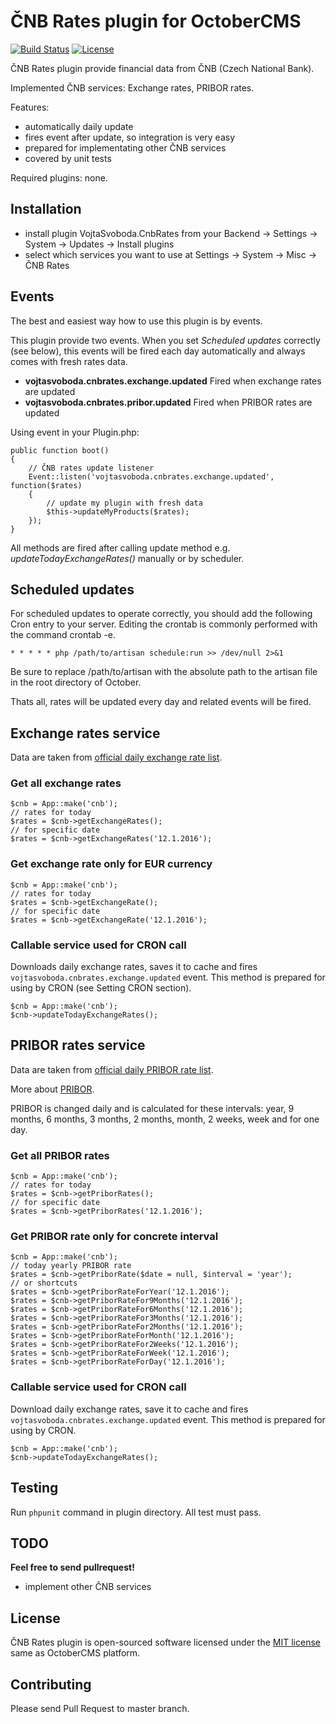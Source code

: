 # ČNB Rates plugin for OctoberCMS

[![Build Status](https://travis-ci.org/vojtasvoboda/oc-cnbrates-plugin.svg?branch=master)](https://travis-ci.org/vojtasvoboda/oc-cnbrates-plugin)
[![License](https://img.shields.io/badge/license-MIT-blue.svg)](https://github.com/vojtasvoboda/oc-cnbrates-plugin/blob/master/LICENSE)

ČNB Rates plugin provide financial data from ČNB (Czech National Bank).

Implemented ČNB services: Exchange rates, PRIBOR rates.

Features:
- automatically daily update
- fires event after update, so integration is very easy
- prepared for implementating other ČNB services
- covered by unit tests

Required plugins: none.

## Installation

- install plugin VojtaSvoboda.CnbRates from your Backend -> Settings -> System -> Updates -> Install plugins
- select which services you want to use at Settings -> System -> Misc -> ČNB Rates

## Events

The best and easiest way how to use this plugin is by events.

This plugin provide two events. When you set *Scheduled updates* correctly (see below), 
this events will be fired each day automatically and always comes with fresh rates data.

- **vojtasvoboda.cnbrates.exchange.updated** Fired when exchange rates are updated
- **vojtasvoboda.cnbrates.pribor.updated** Fired when PRIBOR rates are updated

Using event in your Plugin.php:

```
public function boot()
{
    // ČNB rates update listener
    Event::listen('vojtasvoboda.cnbrates.exchange.updated', function($rates)
    {
        // update my plugin with fresh data
        $this->updateMyProducts($rates);
    });
}
```

All methods are fired after calling update method e.g. *updateTodayExchangeRates()* 
manually or by scheduler.

## Scheduled updates

For scheduled updates to operate correctly, you should add the following Cron entry 
to your server. Editing the crontab is commonly performed with the command crontab -e.

`* * * * * php /path/to/artisan schedule:run >> /dev/null 2>&1`

Be sure to replace /path/to/artisan with the absolute path to the artisan file in 
the root directory of October.

Thats all, rates will be updated every day and related events will be fired.

## Exchange rates service

Data are taken from [official daily exchange rate list](https://www.cnb.cz/cs/financni_trhy/devizovy_trh/kurzy_devizoveho_trhu/denni_kurz.jsp).

### Get all exchange rates

```
$cnb = App::make('cnb');
// rates for today
$rates = $cnb->getExchangeRates();
// for specific date
$rates = $cnb->getExchangeRates('12.1.2016');
```

### Get exchange rate only for EUR currency

```
$cnb = App::make('cnb');
// rates for today
$rates = $cnb->getExchangeRate();
// for specific date
$rates = $cnb->getExchangeRate('12.1.2016');
```

### Callable service used for CRON call

Downloads daily exchange rates, saves it to cache and fires 
`vojtasvoboda.cnbrates.exchange.updated` event. This method is prepared for 
using by CRON (see Setting CRON section).

```
$cnb = App::make('cnb');
$cnb->updateTodayExchangeRates();
```

## PRIBOR rates service

Data are taken from [official daily PRIBOR rate list](https://www.cnb.cz/cs/financni_trhy/penezni_trh/pribor/denni.jsp).

More about [PRIBOR](https://cs.wikipedia.org/wiki/Prague_InterBank_Offered_Rate).

PRIBOR is changed daily and is calculated for these intervals: year, 9 months, 6 months, 3 months, 2 months, month, 2 weeks, week and for one day.

### Get all PRIBOR rates

```
$cnb = App::make('cnb');
// rates for today
$rates = $cnb->getPriborRates();
// for specific date
$rates = $cnb->getPriborRates('12.1.2016');
```

### Get PRIBOR rate only for concrete interval

```
$cnb = App::make('cnb');
// today yearly PRIBOR rate
$rates = $cnb->getPriborRate($date = null, $interval = 'year');
// or shortcuts
$rates = $cnb->getPriborRateForYear('12.1.2016');
$rates = $cnb->getPriborRateFor9Months('12.1.2016');
$rates = $cnb->getPriborRateFor6Months('12.1.2016');
$rates = $cnb->getPriborRateFor3Months('12.1.2016');
$rates = $cnb->getPriborRateFor2Months('12.1.2016');
$rates = $cnb->getPriborRateForMonth('12.1.2016');
$rates = $cnb->getPriborRateFor2Weeks('12.1.2016');
$rates = $cnb->getPriborRateForWeek('12.1.2016');
$rates = $cnb->getPriborRateForDay('12.1.2016');
```

### Callable service used for CRON call

Download daily exchange rates, save it to cache and fires 
`vojtasvoboda.cnbrates.exchange.updated` event. This method is prepared for 
using by CRON.

```
$cnb = App::make('cnb');
$cnb->updateTodayExchangeRates();
```

## Testing

Run `phpunit` command in plugin directory. All test must pass.

## TODO

**Feel free to send pullrequest!**

- implement other ČNB services

## License

ČNB Rates plugin is open-sourced software licensed under the [MIT license](http://opensource.org/licenses/MIT) same as OctoberCMS platform.

## Contributing

Please send Pull Request to master branch.
